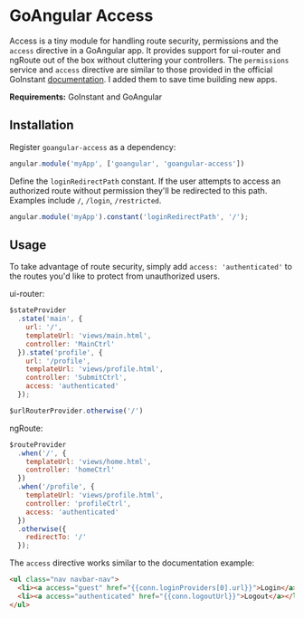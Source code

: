 # GoAngular Access

Access is a tiny module for handling route security, permissions and the `access` directive in a GoAngular app. It provides support for ui-router and ngRoute out of the box without cluttering your controllers. The `permissions` service and `access` directive are similar to those provided in the official GoInstant [documentation](https://developers.goinstant.com/v1/GoAngular/examples/auth.html). I added them to save time building new apps.

**Requirements:** GoInstant and GoAngular

## Installation

Register `goangular-access` as a dependency:

```javascript
angular.module('myApp', ['goangular', 'goangular-access'])
```

Define the `loginRedirectPath` constant. If the user attempts to access an authorized route without permission they'll be redirected to this path. Examples include `/`, `/login`, `/restricted`.

```javascript
angular.module('myApp').constant('loginRedirectPath', '/');
```

## Usage

To take advantage of route security, simply add `access: 'authenticated'` to the routes you'd like to protect from unauthorized users.

ui-router:

```javascript
$stateProvider
  .state('main', {
    url: '/',
    templateUrl: 'views/main.html',
    controller: 'MainCtrl'
  }).state('profile', {
    url: '/profile',
    templateUrl: 'views/profile.html',
    controller: 'SubmitCtrl',
    access: 'authenticated'
  });

$urlRouterProvider.otherwise('/')
```

ngRoute:

```javascript
$routeProvider
  .when('/', {
    templateUrl: 'views/home.html',
    controller: 'homeCtrl'
  })
  .when('/profile', {
    templateUrl: 'views/profile.html',
    controller: 'profileCtrl',
    access: 'authenticated'
  })
  .otherwise({
    redirectTo: '/'
  });
```

The `access` directive works similar to the documentation example:

```html
<ul class="nav navbar-nav">
  <li><a access="guest" href="{{conn.loginProviders[0].url}}">Login</a></li>
  <li><a access="authenticated" href="{{conn.logoutUrl}}">Logout</a></li>
</ul>
```